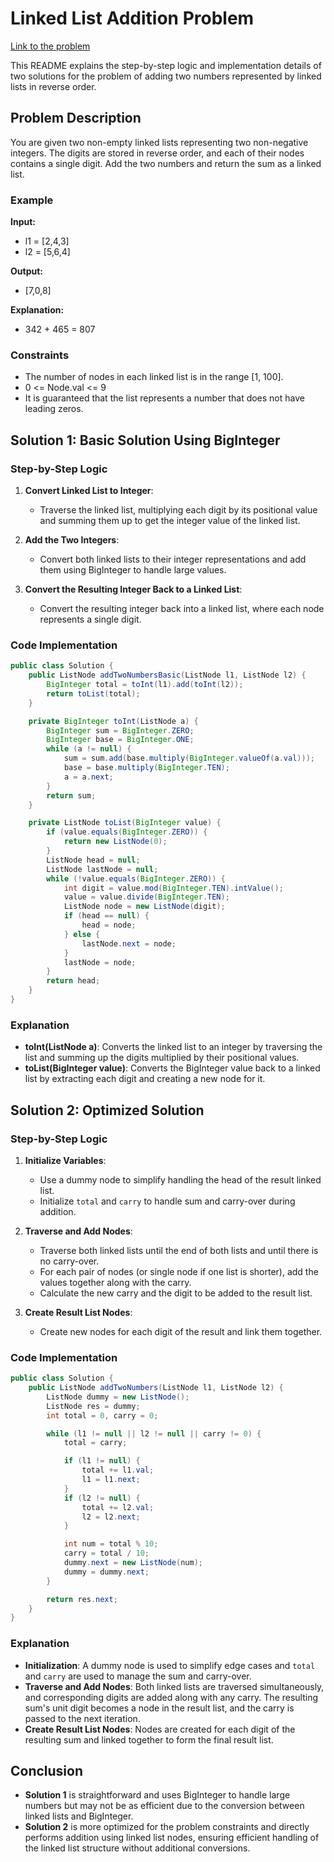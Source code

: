 # Linked List Addition Problem

[Link to the problem](https://leetcode.com/problems/add-two-numbers/description/)

This README explains the step-by-step logic and implementation details of two solutions for the problem of adding two numbers represented by linked lists in reverse order.

## Problem Description

You are given two non-empty linked lists representing two non-negative integers. The digits are stored in reverse order, and each of their nodes contains a single digit. Add the two numbers and return the sum as a linked list.

### Example

**Input:**
- l1 = [2,4,3]
- l2 = [5,6,4]

**Output:**
- [7,0,8]

**Explanation:**
- 342 + 465 = 807

### Constraints

- The number of nodes in each linked list is in the range [1, 100].
- 0 <= Node.val <= 9
- It is guaranteed that the list represents a number that does not have leading zeros.

## Solution 1: Basic Solution Using BigInteger

### Step-by-Step Logic

1. **Convert Linked List to Integer**:
    - Traverse the linked list, multiplying each digit by its positional value and summing them up to get the integer value of the linked list.

2. **Add the Two Integers**:
    - Convert both linked lists to their integer representations and add them using BigInteger to handle large values.

3. **Convert the Resulting Integer Back to a Linked List**:
    - Convert the resulting integer back into a linked list, where each node represents a single digit.

### Code Implementation

```java
public class Solution {
    public ListNode addTwoNumbersBasic(ListNode l1, ListNode l2) {
        BigInteger total = toInt(l1).add(toInt(l2));
        return toList(total);
    }

    private BigInteger toInt(ListNode a) {
        BigInteger sum = BigInteger.ZERO;
        BigInteger base = BigInteger.ONE;
        while (a != null) {
            sum = sum.add(base.multiply(BigInteger.valueOf(a.val)));
            base = base.multiply(BigInteger.TEN);
            a = a.next;
        }
        return sum;
    }

    private ListNode toList(BigInteger value) {
        if (value.equals(BigInteger.ZERO)) {
            return new ListNode(0);
        }
        ListNode head = null;
        ListNode lastNode = null;
        while (!value.equals(BigInteger.ZERO)) {
            int digit = value.mod(BigInteger.TEN).intValue();
            value = value.divide(BigInteger.TEN);
            ListNode node = new ListNode(digit);
            if (head == null) {
                head = node;
            } else {
                lastNode.next = node;
            }
            lastNode = node;
        }
        return head;
    }
}
```

### Explanation

- **toInt(ListNode a)**: Converts the linked list to an integer by traversing the list and summing up the digits multiplied by their positional values.
- **toList(BigInteger value)**: Converts the BigInteger value back to a linked list by extracting each digit and creating a new node for it.

## Solution 2: Optimized Solution

### Step-by-Step Logic

1. **Initialize Variables**:
    - Use a dummy node to simplify handling the head of the result linked list.
    - Initialize `total` and `carry` to handle sum and carry-over during addition.

2. **Traverse and Add Nodes**:
    - Traverse both linked lists until the end of both lists and until there is no carry-over.
    - For each pair of nodes (or single node if one list is shorter), add the values together along with the carry.
    - Calculate the new carry and the digit to be added to the result list.

3. **Create Result List Nodes**:
    - Create new nodes for each digit of the result and link them together.

### Code Implementation

```java
public class Solution {
    public ListNode addTwoNumbers(ListNode l1, ListNode l2) {
        ListNode dummy = new ListNode();
        ListNode res = dummy;
        int total = 0, carry = 0;

        while (l1 != null || l2 != null || carry != 0) {
            total = carry;

            if (l1 != null) {
                total += l1.val;
                l1 = l1.next;
            }
            if (l2 != null) {
                total += l2.val;
                l2 = l2.next;
            }

            int num = total % 10;
            carry = total / 10;
            dummy.next = new ListNode(num);
            dummy = dummy.next;
        }

        return res.next;
    }
}
```

### Explanation

- **Initialization**: A dummy node is used to simplify edge cases and `total` and `carry` are used to manage the sum and carry-over.
- **Traverse and Add Nodes**: Both linked lists are traversed simultaneously, and corresponding digits are added along with any carry. The resulting sum's unit digit becomes a node in the result list, and the carry is passed to the next iteration.
- **Create Result List Nodes**: Nodes are created for each digit of the resulting sum and linked together to form the final result list.

## Conclusion

- **Solution 1** is straightforward and uses BigInteger to handle large numbers but may not be as efficient due to the conversion between linked lists and BigInteger.
- **Solution 2** is more optimized for the problem constraints and directly performs addition using linked list nodes, ensuring efficient handling of the linked list structure without additional conversions.